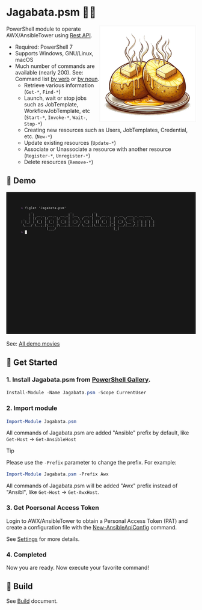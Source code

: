 # Jagabata.psm 🥔🧈
<img src="docs/img/Jagabata.png" width="256" height="256" align="right"/>

PowerShell module to operate AWX/AnsibleTower using [Rest API].

- Required: PowerShell 7
- Supports Windows, GNU/Linux, macOS
- Much number of commands are available (nearly 200). See: Command list [by verb] or [by noun].
  - Retrieve various information (`Get-*`, `Find-*`)
  - Launch, wait or stop jobs such as JobTemplate, WorkflowJobTemplate, etc (`Start-*`, `Invoke-*`, `Wait-`, `Stop-*`)
  - Creating new resources such as Users, JobTemplates, Credential, etc. (`New-*`)
  - Update existing resources (`Update-*`)
  - Associate or Unassociate a resource with another resource (`Register-*`, `Unregister-*`)
  - Delete resources (`Remove-*`)

[by verb]: docs/en-US/CommandListByVerb.md
[by noun]: docs/en-US/CommandListByNoun.md

## 🎥 Demo
![demo1](docs/demo/demo_1_invoke_jobtemplate.gif)

See: [All demo movies](docs/demo/)

## 🚀 Get Started

### 1. Install Jagabata.psm from [PowerShell Gallery].

```powershell
Install-Module -Name Jagabata.psm -Scope CurrentUser
```

### 2. Import module

```powershell
Import-Module Jagabata.psm
```

All commands of Jagabata.psm are added "Ansible" prefix by default, like `Get-Host` -> `Get-AnsibleHost`

> [!TIP]
> Please use the `-Prefix` parameter to change the prefix.
> For example:
> ```powershell
> Import-Module Jagabata.psm -Prefix Awx
> ```
> All commands of Jagabata.psm will be added "Awx" prefix instead of "Ansibl", like `Get-Host` -> `Get-AwxHost`.

### 3. Get Poersonal Access Token

Login to AWX/AnsibleTower to obtain a Personal Access Token (PAT) and
create a configuration file with the [New-AnsibleApiConfig](./docs/en-US/cmdlets/New-AnsibleApiConfig.md) command.

See [Settings](./docs/en-US/settings.md) for more details.

### 4. Completed

Now you are ready. Now execute your favorite command!

## 🚧 Build

See [Build](./docs/en-US/build.md) document.

[Rest API]: https://ansible.readthedocs.io/projects/awx/en/latest/rest_api/index.html "AWX API Reference — Ansible AWX community documentation"
[Powershell Gallery]: https://www.powershellgallery.com/packages/Jagabata.psm
